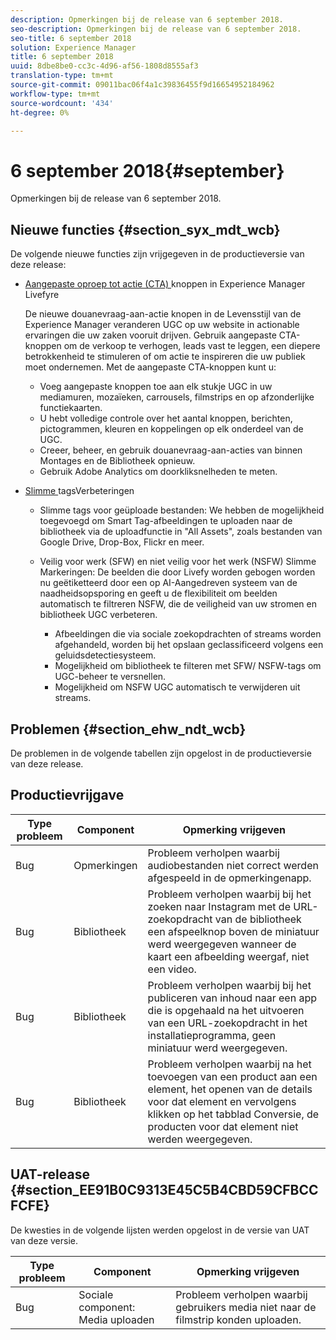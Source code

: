 ```yaml
---
description: Opmerkingen bij de release van 6 september 2018.
seo-description: Opmerkingen bij de release van 6 september 2018.
seo-title: 6 september 2018
solution: Experience Manager
title: 6 september 2018
uuid: 8dbe8be0-cc3c-4d96-af56-1808d8555af3
translation-type: tm+mt
source-git-commit: 09011bac06f4a1c39836455f9d16654952184962
workflow-type: tm+mt
source-wordcount: '434'
ht-degree: 0%

---
```



# 6 september 2018{#september}

Opmerkingen bij de release van 6 september 2018.

## Nieuwe functies {#section_syx_mdt_wcb}

De volgende nieuwe functies zijn vrijgegeven in de productieversie van deze release:

* [Aangepaste oproep tot actie (CTA) ](/help/using/c-features-livefyre/c-call-to-action-button.md#topic_EBE23A0F827645E0A0C619DCF3872EE5) knoppen in Experience Manager Livefyre

   De nieuwe douanevraag-aan-actie knopen in de Levensstijl van de Experience Manager veranderen UGC op uw website in actionable ervaringen die uw zaken vooruit drijven. Gebruik aangepaste CTA-knoppen om de verkoop te verhogen, leads vast te leggen, een diepere betrokkenheid te stimuleren of om actie te inspireren die uw publiek moet ondernemen. Met de aangepaste CTA-knoppen kunt u:

   * Voeg aangepaste knoppen toe aan elk stukje UGC in uw mediamuren, mozaïeken, carrousels, filmstrips en op afzonderlijke functiekaarten.
   * U hebt volledige controle over het aantal knoppen, berichten, pictogrammen, kleuren en koppelingen op elk onderdeel van de UGC.
   * Creeer, beheer, en gebruik douanevraag-aan-acties van binnen Montages en de Bibliotheek opnieuw.
   * Gebruik Adobe Analytics om doorkliksnelheden te meten.

* [Slimme ](/help/using/c-features-livefyre/c-smart-tags/c-smart-tags.md#c_smart_tags) tagsVerbeteringen

   * Slimme tags voor geüploade bestanden: We hebben de mogelijkheid toegevoegd om Smart Tag-afbeeldingen te uploaden naar de bibliotheek via de uploadfunctie in &quot;All Assets&quot;, zoals bestanden van Google Drive, Drop-Box, Flickr en meer.
   * Veilig voor werk (SFW) en niet veilig voor het werk (NSFW) Slimme Markeringen: De beelden die door Livefy worden gebogen worden nu geëtiketteerd door een op AI-Aangedreven systeem van de naadheidsopsporing en geeft u de flexibiliteit om beelden automatisch te filtreren NSFW, die de veiligheid van uw stromen en bibliotheek UGC verbeteren.

      * Afbeeldingen die via sociale zoekopdrachten of streams worden afgehandeld, worden bij het opslaan geclassificeerd volgens een geluidsdetectiesysteem.
      * Mogelijkheid om bibliotheek te filteren met SFW/ NSFW-tags om UGC-beheer te versnellen.
      * Mogelijkheid om NSFW UGC automatisch te verwijderen uit streams.

## Problemen {#section_ehw_ndt_wcb}

De problemen in de volgende tabellen zijn opgelost in de productieversie van deze release.

## Productievrijgave

| **Type probleem** | **Component** | **Opmerking vrijgeven** |
|---|---|---|
| Bug | Opmerkingen | Probleem verholpen waarbij audiobestanden niet correct werden afgespeeld in de opmerkingenapp. |
| Bug | Bibliotheek | Probleem verholpen waarbij bij het zoeken naar Instagram met de URL-zoekopdracht van de bibliotheek een afspeelknop boven de miniatuur werd weergegeven wanneer de kaart een afbeelding weergaf, niet een video. |
| Bug | Bibliotheek | Probleem verholpen waarbij bij het publiceren van inhoud naar een app die is opgehaald na het uitvoeren van een URL-zoekopdracht in het installatieprogramma, geen miniatuur werd weergegeven. |
| Bug | Bibliotheek | Probleem verholpen waarbij na het toevoegen van een product aan een element, het openen van de details voor dat element en vervolgens klikken op het tabblad Conversie, de producten voor dat element niet werden weergegeven. |

## UAT-release {#section_EE91B0C9313E45C5B4CBD59CFBCCFCFE}

De kwesties in de volgende lijsten werden opgelost in de versie van UAT van deze versie.

| **Type probleem** | **Component** | **Opmerking vrijgeven** |
|---|---|---|
| Bug | Sociale component: Media uploaden | Probleem verholpen waarbij gebruikers media niet naar de filmstrip konden uploaden. |

